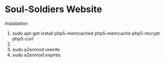 Soul-Soldiers Website
====

Installation

1. sudo apt-get install php5-memcached php5-memcache php5-mcrypt php5-curl
2. <install phalcon>
3. sudo a2enmod rewrite
4. sudo a2enmod expires

